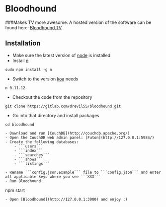 # Bloodhound
###Makes TV more awesome.
A hosted version of the software can be found here: [Bloodhound.TV](http://bloodhound.tv)

## Installation
- Make sure the latest version of [node](http://nodejs.org/) is installed
- Install [n](https://www.npmjs.com/package/n)

```
sudo npm install -g n
```
- Switch to the version [koa](http://koajs.com/) needs

```
n 0.11.12
```
- Checkout the code from the repository

```
git clone https://gitlab.com/drevil55/bloodhound.git
```
- Go into that directory and install packages

```
cd bloodhound

- Download and run [CouchDB](http://couchdb.apache.org/)
- Open the CouchDB web admin panel: [Futon](http://127.0.0.1:5984/)
- Create the following databases:
    - ```users```
    - ```index```
    - ```searches```
    - ```shows```
    - ```listings```

- Rename ```config.json.example``` file to ```config.json``` and enter all applicable keys where you see ```XXX```
- Run Bloodhound

```
npm start
```
- Open [Bloodhound](http://127.0.0.1:3000) and enjoy :)
